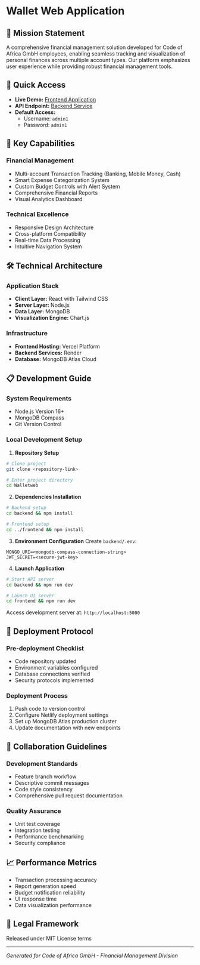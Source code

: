 # Wallet Web Application

## 🎯 Mission Statement
A comprehensive financial management solution developed for Code of Africa GmbH employees, enabling seamless tracking and visualization of personal finances across multiple account types. Our platform emphasizes user experience while providing robust financial management tools.

## 🔐 Quick Access
- **Live Demo:** [Frontend Application](https://web-wallet-front-d1pe-git-master-atlp2.vercel.app/)
- **API Endpoint:** [Backend Service](https://web-wallet-back.onrender.com/)
- **Default Access:**
  - Username: `admin1`
  - Password: `admin1`

## 💼 Key Capabilities

### Financial Management
- Multi-account Transaction Tracking (Banking, Mobile Money, Cash)
- Smart Expense Categorization System
- Custom Budget Controls with Alert System
- Comprehensive Financial Reports
- Visual Analytics Dashboard

### Technical Excellence
- Responsive Design Architecture
- Cross-platform Compatibility
- Real-time Data Processing
- Intuitive Navigation System

## 🛠 Technical Architecture

### Application Stack
- **Client Layer:** React with Tailwind CSS
- **Server Layer:** Node.js
- **Data Layer:** MongoDB
- **Visualization Engine:** Chart.js

### Infrastructure
- **Frontend Hosting:** Vercel Platform
- **Backend Services:** Render
- **Database:** MongoDB Atlas Cloud

## 📋 Development Guide

### System Requirements
- Node.js Version 16+
- MongoDB Compass
- Git Version Control

### Local Development Setup

1. **Repository Setup**
```bash
# Clone project
git clone <repository-link>

# Enter project directory
cd Walletweb
```

2. **Dependencies Installation**
```bash
# Backend setup
cd backend && npm install

# Frontend setup
cd ../frontend && npm install
```

3. **Environment Configuration**
Create `backend/.env`:
```env
MONGO_URI=<mongodb-compass-connection-string>
JWT_SECRET=<secure-jwt-key>
```

4. **Launch Application**
```bash
# Start API server
cd backend && npm run dev

# Launch UI server
cd frontend && npm run dev
```

Access development server at: `http://localhost:5000`

## 🚀 Deployment Protocol

### Pre-deployment Checklist
- Code repository updated
- Environment variables configured
- Database connections verified
- Security protocols implemented

### Deployment Process
1. Push code to version control
2. Configure Netlify deployment settings
3. Set up MongoDB Atlas production cluster
4. Update documentation with new endpoints

## 🤝 Collaboration Guidelines

### Development Standards
- Feature branch workflow
- Descriptive commit messages
- Code style consistency
- Comprehensive pull request documentation

### Quality Assurance
- Unit test coverage
- Integration testing
- Performance benchmarking
- Security compliance

## 📈 Performance Metrics
- Transaction processing accuracy
- Report generation speed
- Budget notification reliability
- UI response time
- Data visualization performance

## 📄 Legal Framework
Released under MIT License terms

---

*Generated for Code of Africa GmbH - Financial Management Division*